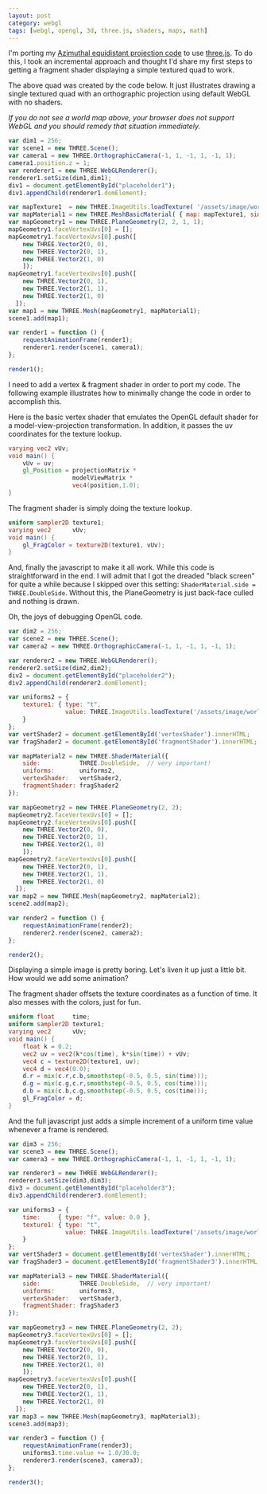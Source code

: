 ```yaml
---
layout: post
category: webgl
tags: [webgl, opengl, 3d, three.js, shaders, maps, math]
---
```


<script src="/assets/js/three/three.min.65.js"></script>

I'm porting my [Azimuthal equidistant projection
code](http://www.rogerandwendy.com/roger/azeq/index.html) to use
[three.js](http://threejs.org/).  To do this, I took an incremental
approach and thought I'd share my first steps to getting a fragment
shader displaying a simple textured quad to work.

<div id="placeholder1"></div>

The above quad was created by the code below.  It just illustrates
drawing a single textured quad with an orthographic projection using
default WebGL with no shaders.

*If you do not see a world map above, your browser does not support WebGL
and you should remedy that situation immediately.*

```javascript
var dim1 = 256;
var scene1 = new THREE.Scene();
var camera1 = new THREE.OrthographicCamera(-1, 1, -1, 1, -1, 1);
camera1.position.z = 1;
var renderer1 = new THREE.WebGLRenderer();
renderer1.setSize(dim1,dim1);
div1 = document.getElementById("placeholder1");
div1.appendChild(renderer1.domElement);

var mapTexture1  = new THREE.ImageUtils.loadTexture( '/assets/image/world512x256.jpg' );
var mapMaterial1 = new THREE.MeshBasicMaterial( { map: mapTexture1, side: THREE.DoubleSide } );
var mapGeometry1 = new THREE.PlaneGeometry(2, 2, 1, 1);
mapGeometry1.faceVertexUvs[0] = [];
mapGeometry1.faceVertexUvs[0].push([
    new THREE.Vector2(0, 0),
    new THREE.Vector2(0, 1),
    new THREE.Vector2(1, 0)
    ]);
mapGeometry1.faceVertexUvs[0].push([
    new THREE.Vector2(0, 1),
    new THREE.Vector2(1, 1),
    new THREE.Vector2(1, 0)
  ]);
var map1 = new THREE.Mesh(mapGeometry1, mapMaterial1);
scene1.add(map1);

var render1 = function () {
    requestAnimationFrame(render1);
    renderer1.render(scene1, camera1);
};

render1();
```

<script>
    var dim1 = 256;
    var scene1 = new THREE.Scene();
    var camera1 = new THREE.OrthographicCamera(-1, 1, -1, 1, -1, 1);
    camera1.position.z = 1;
    var renderer1 = new THREE.WebGLRenderer();
    renderer1.setSize(dim1,dim1);
    div1 = document.getElementById("placeholder1");
    div1.appendChild(renderer1.domElement);

    var mapTexture1  = new THREE.ImageUtils.loadTexture( '/assets/image/world512x256.jpg' );
    var mapMaterial1 = new THREE.MeshBasicMaterial( { map: mapTexture1, side: THREE.DoubleSide } );
    var mapGeometry1 = new THREE.PlaneGeometry(2, 2, 1, 1);
    mapGeometry1.faceVertexUvs[0] = [];
    mapGeometry1.faceVertexUvs[0].push([
        new THREE.Vector2(0, 0),
        new THREE.Vector2(0, 1),
        new THREE.Vector2(1, 0)
        ]);
    mapGeometry1.faceVertexUvs[0].push([
        new THREE.Vector2(0, 1),
        new THREE.Vector2(1, 1),
        new THREE.Vector2(1, 0)
      ]);
    var map1 = new THREE.Mesh(mapGeometry1, mapMaterial1);
    scene1.add(map1);

    var render1 = function () {
        requestAnimationFrame(render1);
        renderer1.render(scene1, camera1);
    };

    render1();
</script>

I need to add a vertex & fragment shader in order to port my code.
The following example illustrates how to minimally change the code in
order to accomplish this.

<div id="placeholder2"></div>

Here is the basic vertex shader that emulates the OpenGL default
shader for a model-view-projection transformation.  In addition, it
passes the uv coordinates for the texture lookup.

```glsl
varying vec2 vUv;
void main() {
    vUv = uv;
    gl_Position = projectionMatrix *
                  modelViewMatrix *
                  vec4(position,1.0);
}
```

<script id="vertexShader" type="x-shader/x-vertex">
    varying vec2 vUv;
    void main() {
        vUv = uv;
        gl_Position = projectionMatrix *
                      modelViewMatrix *
                      vec4(position,1.0);
    }
</script>

The fragment shader is simply doing the texture lookup.

```glsl
uniform sampler2D texture1;
varying vec2      vUv;
void main() {
    gl_FragColor = texture2D(texture1, vUv);
}
```

<script id="fragmentShader" type="x-shader/x-fragment">
    uniform sampler2D texture1;
    varying vec2      vUv;
    void main() {
        gl_FragColor = texture2D(texture1, vUv);
    }
</script>

And, finally the javascript to make it all work.  While this code is
straightforward in the end.  I will admit that I got the dreaded "black
screen" for quite a while because I skipped over this setting:
`ShaderMaterial.side = THREE.DoubleSide`.  Without this, the
PlaneGeometry is just back-face culled and nothing is drawn.

Oh, the joys of debugging OpenGL code.

```javascript
var dim2 = 256;
var scene2 = new THREE.Scene();
var camera2 = new THREE.OrthographicCamera(-1, 1, -1, 1, -1, 1);

var renderer2 = new THREE.WebGLRenderer();
renderer2.setSize(dim2,dim2);
div2 = document.getElementById("placeholder2");
div2.appendChild(renderer2.domElement);

var uniforms2 = {
    texture1: { type: "t",
                value: THREE.ImageUtils.loadTexture('/assets/image/world512x256.jpg')
    }
};
var vertShader2 = document.getElementById('vertexShader').innerHTML;
var fragShader2 = document.getElementById('fragmentShader').innerHTML;

var mapMaterial2 = new THREE.ShaderMaterial({
    side:           THREE.DoubleSide,  // very important!
    uniforms:       uniforms2,
    vertexShader:   vertShader2,
    fragmentShader: fragShader2
});

var mapGeometry2 = new THREE.PlaneGeometry(2, 2);
mapGeometry2.faceVertexUvs[0] = [];
mapGeometry2.faceVertexUvs[0].push([
    new THREE.Vector2(0, 0),
    new THREE.Vector2(0, 1),
    new THREE.Vector2(1, 0)
    ]);
mapGeometry2.faceVertexUvs[0].push([
    new THREE.Vector2(0, 1),
    new THREE.Vector2(1, 1),
    new THREE.Vector2(1, 0)
  ]);
var map2 = new THREE.Mesh(mapGeometry2, mapMaterial2);
scene2.add(map2);

var render2 = function () {
    requestAnimationFrame(render2);
    renderer2.render(scene2, camera2);
};

render2();
```

<script>
    var dim2 = 256;
    var scene2 = new THREE.Scene();
    var camera2 = new THREE.OrthographicCamera(-1, 1, -1, 1, -1, 1);

    var renderer2 = new THREE.WebGLRenderer();
    renderer2.setSize(dim2,dim2);
    div2 = document.getElementById("placeholder2");
    div2.appendChild(renderer2.domElement);

    var uniforms2 = {
        texture1: { type: "t",
                    value: THREE.ImageUtils.loadTexture('/assets/image/world512x256.jpg')
        }
    };
    var vertShader2 = document.getElementById('vertexShader').innerHTML;
    var fragShader2 = document.getElementById('fragmentShader').innerHTML;

    var mapMaterial2 = new THREE.ShaderMaterial({
        side:           THREE.DoubleSide,  // very important!
        uniforms:       uniforms2,
        vertexShader:   vertShader2,
        fragmentShader: fragShader2
    });

    var mapGeometry2 = new THREE.PlaneGeometry(2, 2);
    mapGeometry2.faceVertexUvs[0] = [];
    mapGeometry2.faceVertexUvs[0].push([
        new THREE.Vector2(0, 0),
        new THREE.Vector2(0, 1),
        new THREE.Vector2(1, 0)
        ]);
    mapGeometry2.faceVertexUvs[0].push([
        new THREE.Vector2(0, 1),
        new THREE.Vector2(1, 1),
        new THREE.Vector2(1, 0)
      ]);
    var map2 = new THREE.Mesh(mapGeometry2, mapMaterial2);
    scene2.add(map2);

    var render2 = function () {
        requestAnimationFrame(render2);
        renderer2.render(scene2, camera2);
    };

    render2();
</script>

Displaying a simple image is pretty boring.  Let's liven it up
just a little bit.  How would we add some animation?

<div id="placeholder3"></div>

The fragment shader offsets the texture coordinates as a function of
time.  It also messes with the colors, just for fun.

```glsl
uniform float     time;
uniform sampler2D texture1;
varying vec2      vUv;
void main() {
    float k = 0.2;
    vec2 uv = vec2(k*cos(time), k*sin(time)) + vUv;
    vec4 c = texture2D(texture1, uv);
    vec4 d = vec4(0.0);
    d.r = mix(c.r,c.b,smoothstep(-0.5, 0.5, sin(time)));
    d.g = mix(c.g,c.r,smoothstep(-0.5, 0.5, cos(time)));
    d.b = mix(c.b,c.g,smoothstep(-0.5, 0.5, cos(time)));
    gl_FragColor = d;
}
```
<script id="fragmentShader3" type="x-shader/x-fragment">
    uniform float     time;
    uniform sampler2D texture1;
    varying vec2      vUv;
    void main() {
        float k = 0.2;
        vec2 uv = vec2(k*cos(time), k*sin(time)) + vUv;
        vec4 c = texture2D(texture1, uv);
        vec4 d = vec4(0.0);
        d.r = mix(c.r,c.b,smoothstep(-0.5, 0.5, sin(time)));
        d.g = mix(c.g,c.r,smoothstep(-0.5, 0.5, cos(time)));
        d.b = mix(c.b,c.g,smoothstep(-0.5, 0.5, cos(time)));
        gl_FragColor = d;
    }
</script>

And the full javascript just adds a simple increment of a uniform time
value whenever a frame is rendered.

```javascript
var dim3 = 256;
var scene3 = new THREE.Scene();
var camera3 = new THREE.OrthographicCamera(-1, 1, -1, 1, -1, 1);

var renderer3 = new THREE.WebGLRenderer();
renderer3.setSize(dim3,dim3);
div3 = document.getElementById("placeholder3");
div3.appendChild(renderer3.domElement);

var uniforms3 = {
    time:     { type: "f", value: 0.0 },
    texture1: { type: "t",
                value: THREE.ImageUtils.loadTexture('/assets/image/world512x256.jpg')
    }
};
var vertShader3 = document.getElementById('vertexShader').innerHTML;
var fragShader3 = document.getElementById('fragmentShader3').innerHTML;

var mapMaterial3 = new THREE.ShaderMaterial({
    side:           THREE.DoubleSide,  // very important!
    uniforms:       uniforms3,
    vertexShader:   vertShader3,
    fragmentShader: fragShader3
});

var mapGeometry3 = new THREE.PlaneGeometry(2, 2);
mapGeometry3.faceVertexUvs[0] = [];
mapGeometry3.faceVertexUvs[0].push([
    new THREE.Vector2(0, 0),
    new THREE.Vector2(0, 1),
    new THREE.Vector2(1, 0)
    ]);
mapGeometry3.faceVertexUvs[0].push([
    new THREE.Vector2(0, 1),
    new THREE.Vector2(1, 1),
    new THREE.Vector2(1, 0)
  ]);
var map3 = new THREE.Mesh(mapGeometry3, mapMaterial3);
scene3.add(map3);

var render3 = function () {
    requestAnimationFrame(render3);
    uniforms3.time.value += 1.0/30.0;
    renderer3.render(scene3, camera3);
};

render3();
```

<script>
    var dim3 = 256;
    var scene3 = new THREE.Scene();
    var camera3 = new THREE.OrthographicCamera(-1, 1, -1, 1, -1, 1);

    var renderer3 = new THREE.WebGLRenderer();
    renderer3.setSize(dim3,dim3);
    div3 = document.getElementById("placeholder3");
    div3.appendChild(renderer3.domElement);

    var uniforms3 = {
        time:     { type: "f", value: 0.0 },
        texture1: { type: "t",
                    value: THREE.ImageUtils.loadTexture('/assets/image/world512x256.jpg')
        }
    };
    var vertShader3 = document.getElementById('vertexShader').innerHTML;
    var fragShader3 = document.getElementById('fragmentShader3').innerHTML;

    var mapMaterial3 = new THREE.ShaderMaterial({
        side:           THREE.DoubleSide,  // very important!
        uniforms:       uniforms3,
        vertexShader:   vertShader3,
        fragmentShader: fragShader3
    });

    var mapGeometry3 = new THREE.PlaneGeometry(2, 2);
    mapGeometry3.faceVertexUvs[0] = [];
    mapGeometry3.faceVertexUvs[0].push([
        new THREE.Vector2(0, 0),
        new THREE.Vector2(0, 1),
        new THREE.Vector2(1, 0)
        ]);
    mapGeometry3.faceVertexUvs[0].push([
        new THREE.Vector2(0, 1),
        new THREE.Vector2(1, 1),
        new THREE.Vector2(1, 0)
      ]);
    var map3 = new THREE.Mesh(mapGeometry3, mapMaterial3);
    scene3.add(map3);

    var render3 = function () {
        requestAnimationFrame(render3);
        uniforms3.time.value += 1.0/30.0;
        renderer3.render(scene3, camera3);
    };

    render3();
</script>
